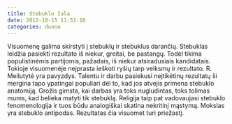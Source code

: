```yaml
---
title: Stebuklo žala
date: 2012-10-15 11:51:10
categories: duona
---
```


Visuomenę galima skirstyti į stebuklų ir stebuklus darančių. Stebuklas leidžia pasiekti rezultato iš niekur, greitai, be pastangų. Todėl tikima populistinėmis partijomis, pažadais, iš niekur atsiradusiais kandidatais. Tokioje visuomenėje neįprasta ieškoti ryšių tarp veiksmų ir rezultato. R. Meilutytė yra pavyzdys. Talentu ir darbu pasiekusi neįtikėtinų rezultatų ši mergina tapo ypatingai populiari dėl to, kad jos atvejis primena stebuklo anatomiją. Grožis gimsta, kai darbas yra toks nugludintas, toks tolimas mums, kad belieka matyti tik stebuklą. Religija taip pat vadovaujasi stebuklo fenomenologija ir tuos būdu analogiškai skatina nekritinį mąstymą. Mokslas yra stebuklo antipodas. Rezultatas čia visuomet turi priežastį.
